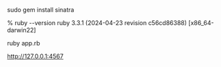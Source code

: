 sudo gem install sinatra

% ruby --version
ruby 3.3.1 (2024-04-23 revision c56cd86388) [x86_64-darwin22]

ruby app.rb

http://127.0.0.1:4567